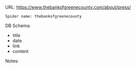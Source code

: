 URL: https://www.thebankofgreenecounty.com/about/press/

    Spider name: thebankofgreenecounty

DB Schema:
- title
- date
- link
- content

Notes: